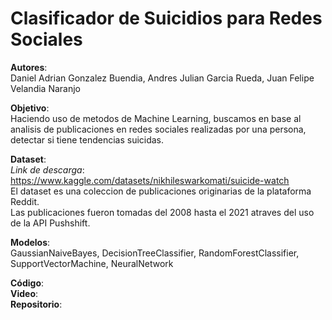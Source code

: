 # Clasificador de Suicidios para Redes Sociales

**Autores**:</br>
Daniel Adrian Gonzalez Buendia, Andres Julian Garcia Rueda, Juan Felipe Velandia Naranjo

**Objetivo**:</br>
Haciendo uso de metodos de Machine Learning, buscamos en base al analisis de publicaciones en redes sociales realizadas por una persona, detectar si tiene tendencias suicidas.

**Dataset**:</br>
*Link de descarga*: https://www.kaggle.com/datasets/nikhileswarkomati/suicide-watch</br>
El dataset es una coleccion de publicaciones originarias de la plataforma Reddit.</br>
Las publicaciones fueron tomadas del 2008 hasta el 2021 atraves del uso de la API Pushshift.

**Modelos**:</br>
GaussianNaiveBayes, DecisionTreeClassifier, RandomForestClassifier, SupportVectorMachine, NeuralNetwork

**Código**:</br>
**Video**:</br>
**Repositorio**:</br>
